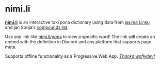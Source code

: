 # nimi.li

[**nimi.li**](https://nimi.li) is an interactive toki pona dictionary using data from [jasima Linku](https://linku.la/about/jasima/) and jan Sonja's [compounds list](https://tokipona.org/compounds.txt).

Use any link like [nimi.li/pona](https://nimi.li/pona) to view a specific word! The link will create an embed with the definition in Discord and any platform that supports page meta.

Supports offline functionality as a Progressive Web App. _[Thanks woflydev!](https://github.com/woflydev)_
